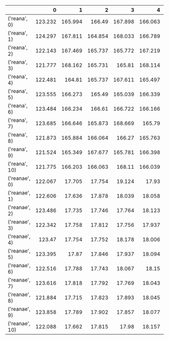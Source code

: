 |                |       0 |       1 |       2 |       3 |       4 |       5 |       6 |       7 |       8 |       9 |      10 |     mean |         std |
|:---------------|--------:|--------:|--------:|--------:|--------:|--------:|--------:|--------:|--------:|--------:|--------:|---------:|------------:|
| ('reana', 0)   | 123.232 | 165.994 | 166.49  | 167.898 | 166.063 | 167.548 | 169.05  | 174.405 | 205.184 | 345.671 | nan     | 122.711  |   0.918525  |
| ('reana', 1)   | 124.297 | 167.811 | 164.854 | 168.033 | 166.789 | 168.283 | 168.489 | 173.962 | 204.355 | 352.241 | nan     | 166.44   |   0.973649  |
| ('reana', 2)   | 122.143 | 167.469 | 165.737 | 165.772 | 167.219 | 167.717 | 168.994 | 174.353 | 203.454 | 350.615 | nan     | 166.03   |   0.689082  |
| ('reana', 3)   | 121.777 | 168.162 | 165.731 | 165.81  | 168.114 | 166.708 | 169.847 | 173.725 | 203.569 | 352.654 | nan     | 166.883  |   1.16697   |
| ('reana', 4)   | 122.481 | 164.81  | 165.737 | 167.611 | 165.497 | 167.256 | 168.461 | 176.24  | 207.339 | 340.544 | nan     | 166.38   |   0.716748  |
| ('reana', 5)   | 123.555 | 166.273 | 165.49  | 165.039 | 166.339 | 168.775 | 169.421 | 174.93  | 204.752 | 354.574 | nan     | 167.473  |   0.873689  |
| ('reana', 6)   | 123.484 | 166.234 | 166.61  | 166.722 | 166.166 | 166.573 | 168.935 | 173.8   | 205.137 | 347.538 | nan     | 169.198  |   0.532721  |
| ('reana', 7)   | 123.685 | 166.646 | 165.873 | 168.669 | 165.79  | 166.467 | 168.805 | 174.263 | 205.842 | 356.174 | nan     | 174.495  |   0.920197  |
| ('reana', 8)   | 121.873 | 165.884 | 166.064 | 166.27  | 165.763 | 167.537 | 169.171 | 173.227 | 207.438 | 350.463 | nan     | 204.918  |   1.70003   |
| ('reana', 9)   | 121.524 | 165.349 | 167.677 | 165.781 | 166.398 | 166.356 | 169.905 | 176.226 | 205.788 | 351.063 | nan     | 350.56   |   4.31682   |
| ('reana', 10)  | 121.775 | 166.203 | 166.063 | 168.11  | 166.039 | 168.981 | 170.102 | 174.311 | 201.238 | 354.625 | nan     | nan      | nan         |
| ('reanae', 0)  | 122.067 |  17.705 |  17.754 |  19.124 |  17.93  |  18.229 |  18.972 |  20.17  |  22.303 |  29.677 | 110.152 | 122.848  |   0.690503  |
| ('reanae', 1)  | 122.606 |  17.636 |  17.878 |  18.039 |  18.058 |  18.176 |  18.762 |  19.993 |  22.307 |  29.615 | 109.25  |  17.7482 |   0.0648408 |
| ('reanae', 2)  | 123.486 |  17.735 |  17.746 |  17.764 |  18.123 |  18.307 |  18.822 |  19.964 |  22.362 |  30.568 | 109.407 |  17.8057 |   0.0520404 |
| ('reanae', 3)  | 122.342 |  17.758 |  17.812 |  17.756 |  17.937 |  18.213 |  19.043 |  20.206 |  22.36  |  29.706 | 108.418 |  18.0331 |   0.368521  |
| ('reanae', 4)  | 123.47  |  17.754 |  17.752 |  18.178 |  18.006 |  18.288 |  18.701 |  20.239 |  22.317 |  29.625 | 111.24  |  18.0564 |   0.072764  |
| ('reanae', 5)  | 123.395 |  17.87  |  17.846 |  17.937 |  18.094 |  18.613 |  18.645 |  20.196 |  22.319 |  29.684 | 110.144 |  18.2979 |   0.12061   |
| ('reanae', 6)  | 122.516 |  17.788 |  17.743 |  18.067 |  18.15  |  18.303 |  18.862 |  20.115 |  22.281 |  29.757 | 109.176 |  18.8079 |   0.113124  |
| ('reanae', 7)  | 123.616 |  17.818 |  17.792 |  17.769 |  18.043 |  18.346 |  18.846 |  20.146 |  22.416 |  29.56  | 109.81  |  20.1132 |   0.0903818 |
| ('reanae', 8)  | 121.884 |  17.715 |  17.823 |  17.893 |  18.045 |  18.389 |  18.722 |  20.139 |  23.098 |  29.89  | 116.373 |  22.4228 |   0.226951  |
| ('reanae', 9)  | 123.858 |  17.789 |  17.902 |  17.857 |  18.077 |  18.263 |  18.732 |  19.985 |  22.571 |  29.753 | 110.424 |  29.7806 |   0.262857  |
| ('reanae', 10) | 122.088 |  17.662 |  17.815 |  17.98  |  18.157 |  18.15  |  18.78  |  20.092 |  22.317 |  29.752 | 111.552 | 110.541  |   2.03834   |